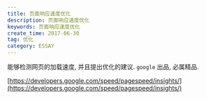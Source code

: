 ```yaml
---
title: 页面响应速度优化
description: 页面响应速度优化
keywords: 页面响应速度优化
create_time: 2017-06-30
tag: 优化
category: ESSAY
---
```


能够检测网页的加载速度, 并且提出优化的建议. `google` 出品, 必属精品.

[https://developers.google.com/speed/pagespeed/insights/](https://developers.google.com/speed/pagespeed/insights/)


